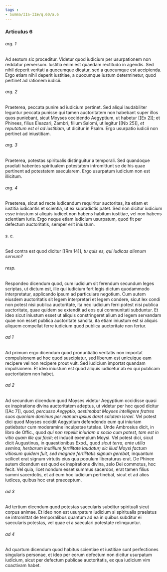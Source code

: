 ```yaml
---
tags : 
- Summa/IIa-IIæ/q.60/a.6
---
```


### Articulus 6

###### arg. 1
Ad sextum sic proceditur. Videtur quod iudicium per usurpationem non reddatur perversum. Iustitia enim est quaedam rectitudo in agendis. Sed nihil deperit veritati a quocumque dicatur, sed a quocumque est accipienda. Ergo etiam nihil deperit iustitiae, a quocumque iustum determinetur, quod pertinet ad rationem iudicii.

###### arg. 2
Praeterea, peccata punire ad iudicium pertinet. Sed aliqui laudabiliter leguntur peccata punisse qui tamen auctoritatem non habebant super illos quos puniebant, sicut Moyses occidendo Aegyptium, ut habetur [[Ex 2]]; et Phinees, filius Eleazari, Zambri, filium Salomi, ut legitur [[Nb 25]], *et reputatum est ei ad iustitiam*, ut dicitur in Psalm. Ergo usurpatio iudicii non pertinet ad iniustitiam.

###### arg. 3
Praeterea, potestas spiritualis distinguitur a temporali. Sed quandoque praelati habentes spiritualem potestatem intromittunt se de his quae pertinent ad potestatem saecularem. Ergo usurpatum iudicium non est illicitum.

###### arg. 4
Praeterea, sicut ad recte iudicandum requiritur auctoritas, ita etiam et iustitia iudicantis et scientia, ut ex supradictis patet. Sed non dicitur iudicium esse iniustum si aliquis iudicet non habens habitum iustitiae, vel non habens scientiam iuris. Ergo neque etiam iudicium usurpatum, quod fit per defectum auctoritatis, semper erit iniustum.

###### s. c.
Sed contra est quod dicitur [[Rm 14]], *tu quis es, qui iudicas alienum servum?*

###### resp.
Respondeo dicendum quod, cum iudicium sit ferendum secundum leges scriptas, ut dictum est, ille qui iudicium fert legis dictum quodammodo interpretatur, applicando ipsum ad particulare negotium. Cum autem eiusdem auctoritatis sit legem interpretari et legem condere, sicut lex condi non potest nisi publica auctoritate, ita nec iudicium ferri potest nisi publica auctoritate, quae quidem se extendit ad eos qui communitati subduntur. Et ideo sicut iniustum esset ut aliquis constringeret alium ad legem servandam quae non esset publica auctoritate sancita, ita etiam iniustum est si aliquis aliquem compellat ferre iudicium quod publica auctoritate non fertur.

###### ad 1
Ad primum ergo dicendum quod pronuntiatio veritatis non importat compulsionem ad hoc quod suscipiatur, sed liberum est unicuique eam recipere vel non recipere prout vult. Sed iudicium importat quandam impulsionem. Et ideo iniustum est quod aliquis iudicetur ab eo qui publicam auctoritatem non habet.

###### ad 2
Ad secundum dicendum quod Moyses videtur Aegyptium occidisse quasi ex inspiratione divina auctoritatem adeptus, ut videtur per hoc quod dicitur [[Ac 7]], quod, *percusso Aegyptio, aestimabat Moyses intelligere fratres suos quoniam dominus per manum ipsius daret salutem Israel*. Vel potest dici quod Moyses occidit Aegyptium defendendo eum qui iniuriam patiebatur cum moderamine inculpatae tutelae. Unde Ambrosius dicit, in libro de Offic., quod *qui non repellit iniuriam a socio cum potest, tam est in vitio quam ille qui facit*; et inducit exemplum Moysi. Vel potest dici, sicut dicit Augustinus, in quaestionibus Exod., quod *sicut terra, ante utilia semina, herbarum inutilium fertilitate laudatur; sic illud Moysi factum vitiosum quidem fuit, sed magnae fertilitatis signum gerebat*, inquantum scilicet erat signum virtutis eius qua populum liberaturus erat. De Phinee autem dicendum est quod ex inspiratione divina, zelo Dei commotus, hoc fecit. Vel quia, licet nondum esset summus sacerdos, erat tamen filius summi sacerdotis, et ad eum hoc iudicium pertinebat, sicut et ad alios iudices, quibus hoc erat praeceptum.

###### ad 3
Ad tertium dicendum quod potestas saecularis subditur spirituali sicut corpus animae. Et ideo non est usurpatum iudicium si spiritualis praelatus se intromittat de temporalibus quantum ad ea in quibus subditur ei saecularis potestas, vel quae ei a saeculari potestate relinquuntur.

###### ad 4
Ad quartum dicendum quod habitus scientiae et iustitiae sunt perfectiones singularis personae, et ideo per eorum defectum non dicitur usurpatum iudicium, sicut per defectum publicae auctoritatis, ex qua iudicium vim coactivam habet.


